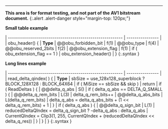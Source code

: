 * * *

**This area is for format testing, and not part of the AV1 bitstream document.**
{:.alert .alert-danger style="margin-top: 120px;"}


**Small table example**

| --------------------------------------------------------- | ---------------- |
| obu_header() {                                            | **Type**
|     @@obu_forbidden_bit                                   | f(1)
|     @@obu_type                                            | f(4)
|     @@obu_reserved_2bits                                  | f(2)
|     @@obu_extension_flag                                  | f(1)
|     if ( obu_extension_flag == 1 )
|         obu_extension_header()
| }
{:.syntax }


**Long lines example**

| --------------------------------------------------------- | ---------------- |
| read_delta_qindex( ) {                                    | **Type**
|     sbSize = use_128x128_superblock ? BLOCK_128X128 : BLOCK_64X64
|     if ( MiSize == sbSize && skip )
|         return
|     if ( ReadDeltas ) {
|         @@delta_q_abs                                     | S()
|         if ( delta_q_abs == DELTA_Q_SMALL ) {
|             @@delta_q_rem_bits                            | L(3)
|             delta_q_rem_bits++
|             @@delta_q_abs_bits                            | L(delta_q_rem_bits)
|             delta_q_abs = delta_q_abs_bits + (1 \<\< delta_q_rem_bits) + 1
|         }
|         if ( delta_q_abs ) {
|             @@delta_q_sign_bit                            | L(1)
|             reducedDeltaQIndex = delta_q_sign_bit ? -delta_q_abs : delta_q_abs
|             CurrentQIndex = Clip3(1, 255, CurrentQIndex + (reducedDeltaQIndex \<\< delta_q_res))
|         }
|     }
| }
{:.syntax }

